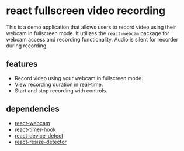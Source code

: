 # react fullscreen video recording

This is a demo application that allows users to record video using their webcam in fullscreen mode.
It utilizes the `react-webcam` package for webcam access and recording functionality.
Audio is silent for recorder during recording.

## features

- Record video using your webcam in fullscreen mode.
- View recording duration in real-time.
- Start and stop recording with controls.

## dependencies

- [react-webcam](https://github.com/mozmorris/react-webcam)
- [react-timer-hook](https://github.com/amrlabib/react-timer-hook)
- [react-device-detect](https://github.com/duskload/react-device-detect)
- [react-resize-detector](https://github.com/maslianok/react-resize-detector)

